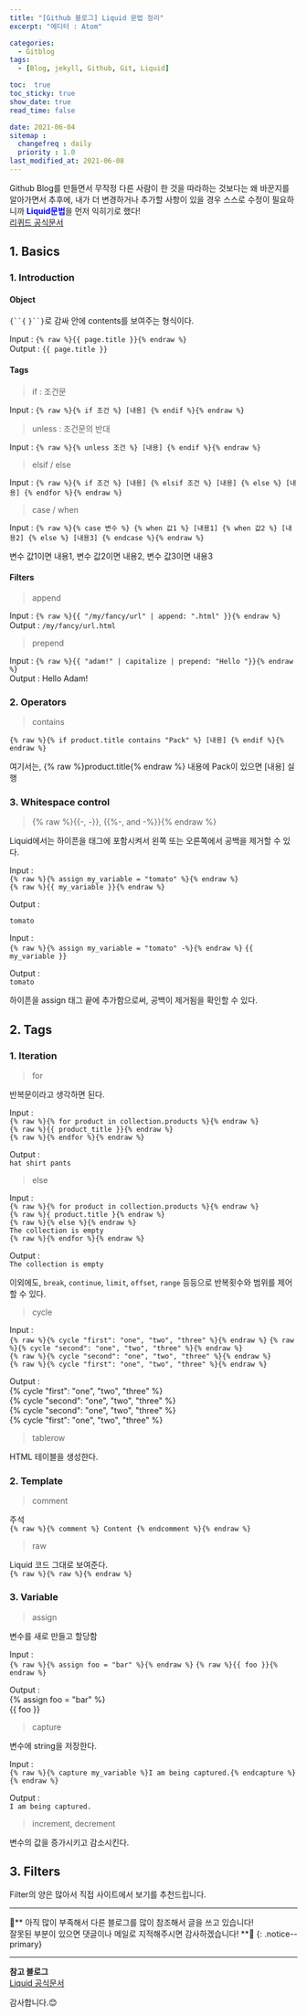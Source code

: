 ```yaml
---
title: "[Github 블로그] Liquid 문법 정리"
excerpt: "에디터 : Atom"

categories:
  - Gitblog
tags:
  - [Blog, jekyll, Github, Git, Liquid]

toc:  true
toc_sticky: true
show_date: true
read_time: false

date: 2021-06-04
sitemap :
  changefreq : daily
  priority : 1.0
last_modified_at: 2021-06-08
---
```


Github Blog를 만들면서 무작정 다른 사람이 한 것을 따라하는 것보다는 왜 바꾼지를 알아가면서 추후에, 내가 더 변경하거나 추가할 사항이 있을 경우 스스로 수정이 필요하니까 <span style="color:blue">**Liquid문법**</span>을 먼저 익히기로 했다!  
[리퀴드 공식문서](http://shopify.github.io/liquid/)  

## 1. Basics  
### 1. Introduction
#### Object  
`{``{` `}``}`로 감싸 안에 contents를 보여주는 형식이다.  

Input : `{% raw %}{{ page.title }}{% endraw %}`  
Output : `{{ page.title }}`
#### Tags  
> if : 조건문  

Input : `{% raw %}{% if 조건 %} [내용] {% endif %}{% endraw %}`  

> unless : 조건문의 반대  

Input : `{% raw %}{% unless 조건 %} [내용] {% endif %}{% endraw %}`  

> elsif / else  

Input : `{% raw %}{% if 조건 %} [내용] {% elsif 조건 %} [내용] {% else %} [내용] {% endfor %}{% endraw %}`  

> case / when  

Input : `{% raw %}{% case 변수 %} {% when 값1 %} [내용1] {% when 값2 %} [내용2] {% else %} [내용3] {% endcase %}{% endraw %}`  

변수 값1이면 내용1, 변수 값2이면 내용2, 변수 값3이면 내용3  

#### Filters  
> append  

Input : `{% raw %}{{ "/my/fancy/url" | append: ".html" }}{% endraw %}`  
Output : `/my/fancy/url.html`  

> prepend  

Input : `{% raw %}{{ "adam!" | capitalize | prepend: "Hello "}}{% endraw %}`  
Output : Hello Adam!  

### 2. Operators  
> contains  

`{% raw %}{% if product.title contains "Pack" %} [내용] {% endif %}{% endraw %}`  

여기서는, {% raw %}product.title{% endraw %} 내용에 Pack이 있으면 [내용] 실행  

### 3. Whitespace control  
> {% raw %}{{-, -}}, {{%-, and -%}}{% endraw %}  

Liquid에서는 하이픈을 태그에 포함시켜서 왼쪽 또는 오른쪽에서 공백을 제거할 수 있다.

Input :  
`{% raw %}{% assign my_variable = "tomato" %}{% endraw %}`  
`{% raw %}{{ my_variable }}{% endraw %}`

Output :  

`tomato`  

Input :  
`{% raw %}{% assign my_variable = "tomato" -%}{% endraw %}`
`{{ my_variable }}`  

Output :  
`tomato`  

하이픈을 assign 태그 끝에 추가함으로써, 공백이 제거됨을 확인할 수 있다.  

## 2. Tags  
### 1. Iteration  
> for  

반복문이라고 생각하면 된다.  

Input :  
`{% raw %}{% for product in collection.products %}{% endraw %}`  
`{% raw %}{{ product_title }}{% endraw %}`  
`{% raw %}{% endfor %}{% endraw %}`  

Output :  
`hat shirt pants`  

> else  

Input :  
`{% raw %}{% for product in collection.products %}{% endraw %}`  
`{% raw %}{ product.title }{% endraw %}`  
`{% raw %}{% else %}{% endraw %}`  
`The collection is empty`  
`{% raw %}{% endfor %}{% endraw %}`  

Output :  
`The collection is empty`  

이외에도, `break`, `continue`, `limit`, `offset`, `range` 등등으로 반복횟수와 범위를 제어할 수 있다.  

> cycle  

Input :  
`{% raw %}{% cycle "first": "one", "two", "three" %}{% endraw %}`
`{% raw %}{% cycle "second": "one", "two", "three" %}{% endraw %}`  
`{% raw %}{% cycle "second": "one", "two", "three" %}{% endraw %}`  
`{% raw %}{% cycle "first": "one", "two", "three" %}{% endraw %}`  

Output :  
{% cycle "first": "one", "two", "three" %}  
{% cycle "second": "one", "two", "three" %}  
{% cycle "second": "one", "two", "three" %}  
{% cycle "first": "one", "two", "three" %}  

> tablerow  

HTML 테이블을 생성한다.  

### 2. Template  
> comment  

주석  
`{% raw %}{% comment %} Content {% endcomment %}{% endraw %}`  

> raw  

Liquid 코드 그대로 보여준다.  
`{% raw %}{% raw %}{% endraw %}`  

### 3. Variable  
> assign  

변수를 새로 만들고 할당함  

Input :  
`{% raw %}{% assign foo = "bar" %}{% endraw %}`
`{% raw %}{{ foo }}{% endraw %}`  

Output :  
{% assign foo = "bar" %}  
{{ foo }}  

> capture  

변수에 string을 저장한다.  

Input :  
`{% raw %}{% capture my_variable %}I am being captured.{% endcapture %}{% endraw %}`  

Output :  
`I am being captured.`  

> increment, decrement  

변수의 값을 증가시키고 감소시킨다.  

## 3. Filters  
Filter의 양은 많아서 직접 사이트에서 보기를 추천드립니다.  

---
🐢**  아직 많이 부족해서 다른 블로그를 많이 참조해서 글을 쓰고 있습니다!<br>잘못된 부분이 있으면 댓글이나 메일로 지적해주시면 감사하겠습니다!  **🐢
{: .notice--primary}   

---
**참고 블로그**  
[Liquid 공식문서](http://shopify.github.io/liquid/)  

감사합니다.😊
